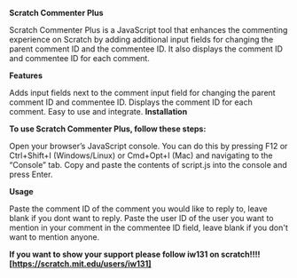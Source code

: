 **Scratch Commenter Plus**

Scratch Commenter Plus is a JavaScript tool that enhances the commenting experience on Scratch by adding additional input fields for changing the parent comment ID and the commentee ID. It also displays the comment ID and commentee ID for each comment.

**Features**

Adds input fields next to the comment input field for changing the parent comment ID and commentee ID.
Displays the comment ID for each comment.
Easy to use and integrate.
**Installation**

**To use Scratch Commenter Plus, follow these steps:**

Open your browser’s JavaScript console. You can do this by pressing F12 or Ctrl+Shift+I (Windows/Linux) or Cmd+Opt+I (Mac) and navigating to the “Console” tab.
Copy and paste the contents of script.js into the console and press Enter.

**Usage**

Paste the comment ID of the comment you would like to reply to, leave blank if you dont want to reply. Paste the user ID of the user you want to mention in your comment in the commentee ID field, leave blank if you don't want to mention anyone.

**If you want to show your support please follow iw131 on scratch!!!! [https://scratch.mit.edu/users/iw131]**
